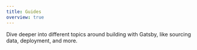 ```yaml
---
title: Guides
overview: true
---
```


Dive deeper into different topics around building with Gatsby, like sourcing data, deployment, and more.

<GuideList slug={props.slug} />
